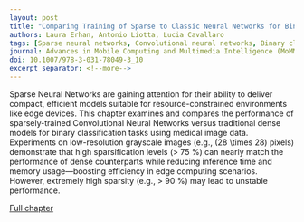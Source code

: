 ```yaml
---
layout: post
title: "Comparing Training of Sparse to Classic Neural Networks for Binary Classification in Medical Data"
authors: Laura Erhan, Antonio Liotta, Lucia Cavallaro
tags: [Sparse neural networks, Convolutional neural networks, Binary classification, Medical data, Edge computing, Model compression]
journal: Advances in Mobile Computing and Multimedia Intelligence (MoMM 2024), Lecture Notes in Computer Science, vol. 15341, Springer, Cham
doi: 10.1007/978-3-031-78049-3_10
excerpt_separator: <!--more-->
---
```


Sparse Neural Networks are gaining attention for their ability to deliver compact, efficient models suitable for resource-constrained environments like edge devices. This chapter examines and compares the performance of sparsely-trained Convolutional Neural Networks versus traditional dense models for binary classification tasks using medical image data. Experiments on low-resolution grayscale images (e.g., \(28 \times 28\) pixels) demonstrate that high sparsification levels (> 75 %) can nearly match the performance of dense counterparts while reducing inference time and memory usage—boosting efficiency in edge computing scenarios. However, extremely high sparsity (e.g., > 90 %) may lead to unstable performance. <!--more-->

[Full chapter](https://doi.org/10.1007/978-3-031-78049-3_10)
